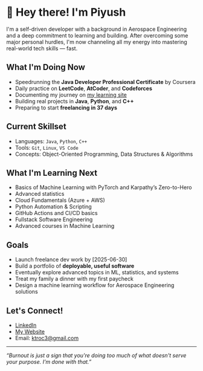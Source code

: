 <!--
**k-tro/k-tro** is a ✨ _special_ ✨ repository because its `README.md` (this file) appears on your GitHub profile.

Here are some ideas to get you started:

- 🔭 I’m currently working on ...
- 🌱 I’m currently learning ...
- 👯 I’m looking to collaborate on ...
- 🤔 I’m looking for help with ...
- 💬 Ask me about ...
- 📫 How to reach me: ...
- 😄 Pronouns: ...
- ⚡ Fun fact: ...
-->

# 👋 Hey there! I'm Piyush

I'm a self-driven developer with a background in Aerospace Engineering and a deep commitment to learning and building. After overcoming some major personal hurdles, I'm now channeling all my energy into mastering real-world tech skills — fast.

## What I'm Doing Now
-  Speedrunning the **Java Developer Professional Certificate** by Coursera
-  Daily practice on **LeetCode**, **AtCoder**, and **Codeforces**
-  Documenting my journey on [my learning site](https://k-tro.github.io)
-  Building real projects in **Java**, **Python**, and **C++**
-  Preparing to start **freelancing in 37 days**

## Current Skillset
- Languages: `Java`, `Python`, `C++`
- Tools: `Git`, `Linux`, `VS Code`
- Concepts: Object-Oriented Programming, Data Structures & Algorithms

## What I'm Learning Next
- Basics of Machine Learning with PyTorch and Karpathy’s Zero-to-Hero
- Advanced statistics
- Cloud Fundamentals (Azure + AWS)
- Python Automation & Scripting
- GitHub Actions and CI/CD basics
- Fullstack Software Engineering
- Advanced courses in Machine Learning

## Goals
- Launch freelance dev work by [2025-06-30]
- Build a portfolio of **deployable, useful software**
- Eventually explore advanced topics in ML, statistics, and systems
- Treat my family a dinner with my first paycheck
- Design a machine learning workflow for Aerospace Engineering solutions

## Let's Connect!
-  [LinkedIn](https://linkedin.com/in/ktroo)
-  [My Website](https://k-tro.github.io)
-  Email: ktroc3@gmail.com

---

_“Burnout is just a sign that you're doing too much of what doesn't serve your purpose. I’m done with that.”_
